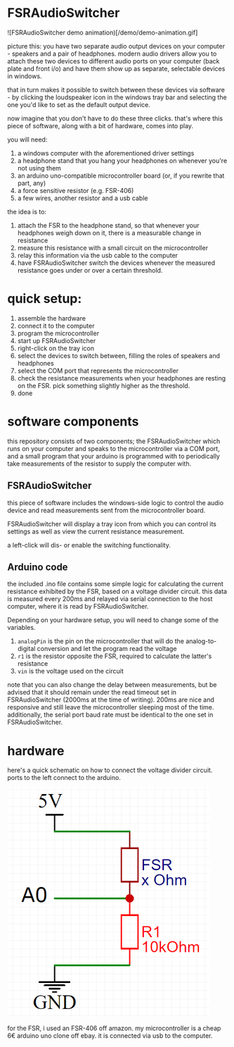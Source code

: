 # FSRAudioSwitcher

![FSRAudioSwitcher demo animation)[/demo/demo-animation.gif]

picture this: you have two separate audio output devices on your computer - speakers and a pair of headphones. modern audio drivers allow you to attach these two devices to different audio ports on your computer (back plate and front i/o) and have them show up as separate, selectable devices in windows.

that in turn makes it possible to switch between these devices via software - by clicking the loudspeaker icon in the windows tray bar and selecting the one you'd like to set as the default output device.

now imagine that you don't have to do these three clicks. that's where this piece of software, along with a bit of hardware, comes into play.

you will need:

1. a windows computer with the aforementioned driver settings
2. a headphone stand that you hang your headphones on whenever you're not using them
3. an arduino uno-compatible microcontroller board (or, if you rewrite that part, any)
4. a force sensitive resistor (e.g. FSR-406)
5. a few wires, another resistor and a usb cable

the idea is to:

1. attach the FSR to the headphone stand, so that whenever your headphones weigh down on it, there is a measurable change in resistance
2. measure this resistance with a small circuit on the microcontroller
3. relay this information via the usb cable to the computer
4. have FSRAudioSwitcher switch the devices whenever the measured resistance goes under or over a certain threshold.

# quick setup:

1. assemble the hardware
2. connect it to the computer
3. program the microcontroller
4. start up FSRAudioSwitcher
5. right-click on the tray icon
6. select the devices to switch between, filling the roles of speakers and headphones
7. select the COM port that represents the microcontroller
8. check the resistance measurements when your headphones are resting on the FSR. pick something slightly higher as the threshold.
9. done

# software components

this repository consists of two components; the FSRAudioSwitcher which runs on your computer and speaks to the microcontroller via a COM port, and a small program that your arduino is programmed with to periodically take measurements of the resistor to supply the computer with.

## FSRAudioSwitcher

this piece of software includes the windows-side logic to control the audio device and read measurements sent from the microcontroller board.

FSRAudioSwitcher will display a tray icon from which you can control its settings as well as view the current resistance measurement.

a left-click will dis- or enable the switching functionality.

## Arduino code

the included .ino file contains some simple logic for calculating the current resistance exhibited by the FSR, based on a voltage divider circuit. this data is measured every 200ms and relayed via serial connection to the host computer, where it is read by FSRAudioSwitcher.

Depending on your hardware setup, you will need to change some of the variables.

1. `analogPin` is the pin on the microcontroller that will do the analog-to-digital conversion and let the program read the voltage
2. `r1` is the resistor opposite the FSR, required to calculate the latter's resistance
3. `vin` is the voltage used on the circuit

note that you can also change the delay between measurements, but be advised that it should remain under the read timeout set in FSRAudioSwitcher (2000ms at the time of writing). 200ms are nice and responsive and still leave the microcontroller sleeping most of the time. additionally, the serial port baud rate must be identical to the one set in FSRAudioSwitcher.

# hardware

here's a quick schematic on how to connect the voltage divider circuit. ports to the left connect to the arduino.

![FSR/arduino circuit](/demo/circuit.png)

for the FSR, i used an FSR-406 off amazon. my microcontroller is a cheap 6€ arduino uno clone off ebay. it is connected via usb to the computer.
